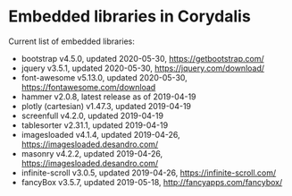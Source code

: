 # Embedded libraries in Corydalis

Current list of embedded libraries:

- bootstrap v4.5.0, updated 2020-05-30,
  <https://getbootstrap.com/>
- jquery v3.5.1, updated 2020-05-30,
  <https://jquery.com/download/>
- font-awesome v5.13.0, updated 2020-05-30,
  <https://fontawesome.com/download>
- hammer v2.0.8, latest release as of 2019-04-19
- plotly (cartesian) v1.47.3, updated 2019-04-19
- screenfull v4.2.0, updated 2019-04-19
- tablesorter v2.31.1, updated 2019-04-19
- imagesloaded v4.1.4, updated 2019-04-26,
  <https://imagesloaded.desandro.com/>
- masonry v4.2.2, updated 2019-04-26,
  <https://imagesloaded.desandro.com/>
- infinite-scroll v3.0.5, updated 2019-04-26,
  <https://infinite-scroll.com/>
- fancyBox v3.5.7, updated 2019-05-18,
  <http://fancyapps.com/fancybox/>
